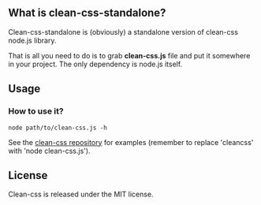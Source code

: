 ## What is clean-css-standalone? ##

Clean-css-standalone is (obviously) a standalone version of clean-css node.js library.

That is all you need to do is to grab **clean-css.js** file and put it somewhere in your project. The only dependency is node.js itself.

## Usage ##

### How to use it? ###

    node path/to/clean-css.js -h

See the [clean-css repository](https://github.com/GoalSmashers/clean-css) for examples (remember to replace 'cleancss' with 'node clean-css.js').

## License ##

Clean-css is released under the MIT license.
